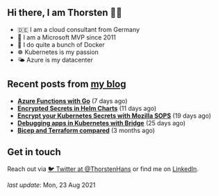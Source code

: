 ## Hi there, I am Thorsten 👋🏼

- 🇩🇪 I am a cloud consultant from Germany 
- 🔷 I am a Microsoft MVP since 2011
- 🐳 I do quite a bunch of Docker
- ☸️ Kubernetes is my passion
- 🌤 Azure is my datacenter

## Recent posts from [my blog](https://thorsten-hans.com) 

- **[Azure Functions with Go](https://thorsten-hans.com/azure-functions-with-go/)** (7 days ago)
- **[Encrypted Secrets in Helm Charts](https://thorsten-hans.com/encrypted-secrets-in-helm-charts/)** (11 days ago)
- **[Encrypt your Kubernetes Secrets with Mozilla SOPS](https://thorsten-hans.com/encrypt-your-kubernetes-secrets-with-mozilla-sops/)** (19 days ago)
- **[Debugging apps in Kubernetes with Bridge](https://thorsten-hans.com/debugging-apps-in-kubernetes-with-bridge/)** (25 days ago)
- **[Bicep and Terraform compared](https://thorsten-hans.com/bicep-and-terraform-compared/)** (3 months ago)

## Get in touch

Reach out via [🐦 Twitter at @ThorstenHans](https://twitter.com/ThorstenHans) or find me on [LinkedIn](https://linkedin.com/in/ThorstenHans).

_last update_: Mon, 23 Aug 2021
